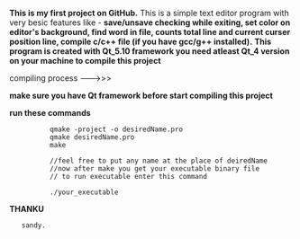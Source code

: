 **This is my first project on GitHub.**
This is a simple text editor program with very besic features like - **save/unsave checking while exiting, set color on editor's background, find word in file, counts total line and current curser position line, compile c/c++ file (if you have gcc/g++ installed).**
**This program is created with Qt_5.10 framework you need atleast Qt_4 version on your machine to compile this project**

compiling process --->>>

**make sure you have Qt framework before start compiling this project**

   **run these commands**
              
              qmake -project -o desiredName.pro
              qmake desiredName.pro
              make
              
              //feel free to put any name at the place of deiredName
              //now after make you get your executable binary file
              // to run executable enter this command
              
              ./your_executable
              
**THANKU**
      
       sandy.
